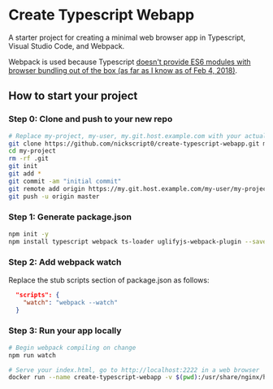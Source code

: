 # Create Typescript Webapp
A starter project for creating a minimal web browser app in Typescript, Visual Studio Code, and Webpack.  

Webpack is used because Typescript [doesn't provide ES6 modules with browser bundling out of the box (as far as I know as of Feb 4, 2018)](https://github.com/Microsoft/TypeScript/issues/2743#issuecomment-92943381).

## How to start your project

### Step 0: Clone and push to your new repo
```bash
# Replace my-project, my-user, my.git.host.example.com with your actual project, git user, git host:
git clone https://github.com/nickscript0/create-typescript-webapp.git my-project
cd my-project
rm -rf .git
git init
git add *
git commit -am "initial commit"
git remote add origin https://my.git.host.example.com/my-user/my-project
git push -u origin master
```

### Step 1: Generate package.json
```bash
npm init -y
npm install typescript webpack ts-loader uglifyjs-webpack-plugin --save-dev
```

### Step 2: Add webpack watch
Replace the stub scripts section of package.json as follows:
```json
  "scripts": {
    "watch": "webpack --watch"
  }
```

### Step 3: Run your app locally
```bash
# Begin webpack compiling on change
npm run watch

# Serve your index.html, go to http://localhost:2222 in a web browser
docker run --name create-typescript-webapp -v $(pwd):/usr/share/nginx/html:ro -p 2222:80 -d nginx
```